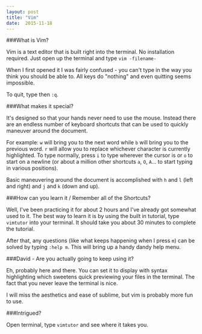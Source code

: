 ```yaml
---
layout: post
title: "Vim"
date:  2015-11-18
---
```

###What is Vim?

Vim is a text editor that is built right into the terminal.  No installation required.  Just open up the terminal and type `vim -filename-`

When I first opened it I was fairly confused - you can't type in the way you think you should be able to.  All keys do "nothing" and even quitting seems impossible.

To quit, type <esc> then `:q`.  

###What makes it special?

It's designed so that your hands never need to use the mouse.  Instead there are an endless number of keyboard shortcuts that can be used to quickly maneuver around the document.

For example:  `w` will bring you to the next word while `b` will bring you to the previous word.  `r` will allow you to replace whichever character is currently highlighted.  To type normally, press `i` to type wherever the cursor is or `o` to start on a newline (or about a million other shortcuts `a`, `O`, `A`... to start typing in various positions).

Basic maneuvering around the document is accomplished with `h` and `l` (left and right) and `j` and `k` (down and up).

###How can you learn it / Remember all of the Shortcuts?

Well, I've been practicing it for about 2 hours and I've already got somewhat used to it.  The best way to learn it is by using the built in tutorial, type `vimtutor` into your terminal.  It should take you about 30 minutes to complete the tutorial.

After that, any questions (like what keeps happening when I press `m`) can be solved by typing `:help m`.  This will bring up a handy dandy help menu.

###David - Are you actually going to keep using it?

Eh, probably here and there.  You can set it to display with syntax highlighting which sweetens quick previewing your files in the terminal.  The fact that you never leave the terminal is nice.

I will miss the aesthetics and ease of sublime, but vim is probably more fun to use.

###Intrigued?

Open terminal, type `vimtutor` and see where it takes you.
